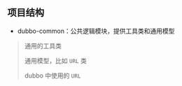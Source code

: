 # 

## 项目结构

- dubbo-common：公共逻辑模块，提供工具类和通用模型

> 通用的工具类
> 
> 通用模型，比如 `URL` 类
> 
> dubbo 中使用的 `URL` 
> 
>

